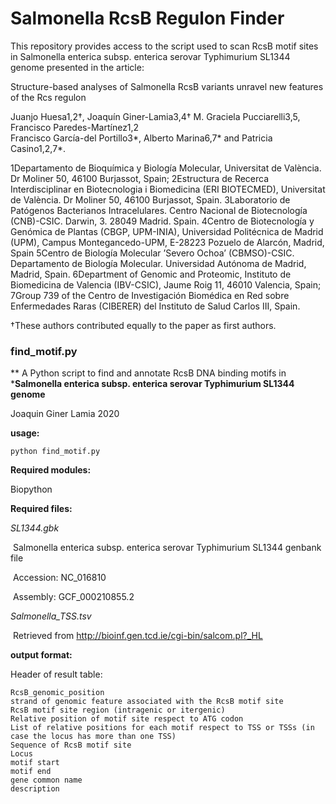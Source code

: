 # Salmonella RcsB Regulon Finder

This repository provides access to the script used to scan RcsB motif sites in Salmonella enterica subsp. enterica serovar Typhimurium SL1344 genome 
presented in the article:

Structure-based analyses of Salmonella RcsB variants unravel new features of the Rcs regulon

Juanjo Huesa1,2†, Joaquín Giner-Lamia3,4† M. Graciela Pucciarelli3,5, Francisco Paredes-Martínez1,2  
Francisco García-del Portillo3*, Alberto Marina6,7* and Patricia Casino1,2,7*.

1Departamento de Bioquímica y Biología Molecular, Universitat de València. Dr Moliner 50, 46100 Burjassot, Spain; 
2Estructura de Recerca Interdisciplinar en Biotecnologia i Biomedicina (ERI BIOTECMED), Universitat de València. Dr Moliner 50, 46100 Burjassot, Spain. 
3Laboratorio de Patógenos Bacterianos Intracelulares. Centro Nacional de Biotecnología (CNB)-CSIC. Darwin, 3. 28049 Madrid. Spain.
4Centro de Biotecnología y Genómica de Plantas (CBGP, UPM-INIA), Universidad Politécnica de Madrid (UPM), Campus Montegancedo-UPM, E-28223 Pozuelo de Alarcón, Madrid, Spain
5Centro de Biología Molecular ’Severo Ochoa’ (CBMSO)-CSIC. Departamento de Biología Molecular. Universidad Autónoma de Madrid, Madrid, Spain.
6Department of Genomic and Proteomic, Instituto de Biomedicina de Valencia (IBV-CSIC), Jaume Roig 11, 46010 Valencia, Spain; 
7Group 739 of the Centro de Investigación Biomédica en Red sobre Enfermedades Raras (CIBERER) del Instituto de Salud Carlos III, Spain.

†These authors contributed equally to the paper as first authors.



### find_motif.py

** A Python script to find and annotate RcsB DNA binding motifs in ***Salmonella enterica subsp. enterica serovar Typhimurium SL1344 genome**

Joaquin Giner Lamia 2020

**usage:**

`python find_motif.py`

**Required modules:**

Biopython



**Required files:**

*SL1344.gbk*   

​	Salmonella enterica subsp. enterica serovar Typhimurium SL1344 genbank file

​	Accession: NC_016810

​	Assembly: GCF_000210855.2

*Salmonella_TSS.tsv*

​	Retrieved from http://bioinf.gen.tcd.ie/cgi-bin/salcom.pl?_HL



**output format:**

Header of result table:

	RcsB_genomic_position
	strand of genomic feature associated with the RcsB motif site
	RcsB motif site region (intragenic or itergenic)
	Relative position of motif site respect to ATG codon
	List of relative positions for each motif respect to TSS or TSSs (in case the locus has more than one TSS) 
	Sequence of RcsB motif site
	Locus
	motif start
	motif end
	gene common name
	description

